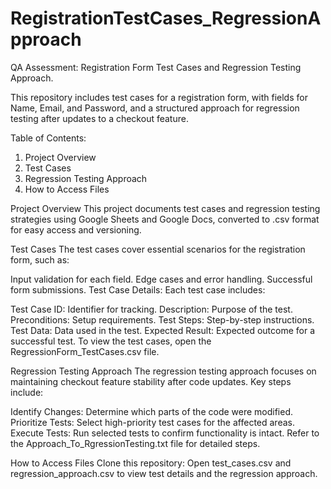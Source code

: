 # RegistrationTestCases_RegressionApproach
QA Assessment: Registration Form Test Cases and Regression Testing Approach.

This repository includes test cases for a registration form, with fields for Name, Email, and Password, and a structured approach for regression testing after updates to a checkout feature.

Table of Contents:
1. Project Overview
2. Test Cases
3. Regression Testing Approach
4. How to Access Files

Project Overview
This project documents test cases and regression testing strategies using Google Sheets and Google Docs, converted to .csv format for easy access and versioning.

Test Cases
The test cases cover essential scenarios for the registration form, such as:

Input validation for each field.
Edge cases and error handling.
Successful form submissions.
Test Case Details:
Each test case includes:

Test Case ID: Identifier for tracking.
Description: Purpose of the test.
Preconditions: Setup requirements.
Test Steps: Step-by-step instructions.
Test Data: Data used in the test.
Expected Result: Expected outcome for a successful test.
To view the test cases, open the RegressionForm_TestCases.csv file.

Regression Testing Approach
The regression testing approach focuses on maintaining checkout feature stability after code updates. Key steps include:

Identify Changes: Determine which parts of the code were modified.
Prioritize Tests: Select high-priority test cases for the affected areas.
Execute Tests: Run selected tests to confirm functionality is intact.
Refer to the Approach_To_RgressionTesting.txt file for detailed steps.

How to Access Files
Clone this repository:
Open test_cases.csv and regression_approach.csv to view test details and the regression approach.

